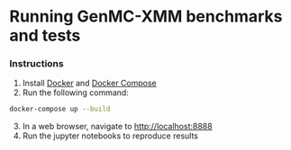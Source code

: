 # Running GenMC-XMM benchmarks and tests

### Instructions
1. Install [Docker](https://docs.docker.com/get-docker/) and [Docker Compose](https://docs.docker.com/compose/)
2. Run the following command:
```sh
docker-compose up --build
```
3. In a web browser, navigate to [http://localhost:8888](http://localhost:8888)
4. Run the jupyter notebooks to reproduce results